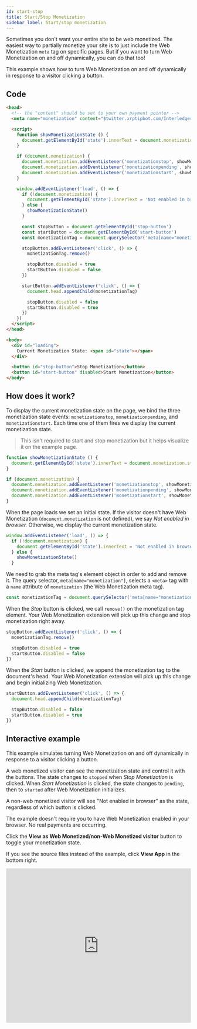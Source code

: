 ```yaml
---
id: start-stop
title: Start/Stop Monetization
sidebar_label: Start/stop monetization
---
```


Sometimes you don't want your entire site to be web monetized. The easiest way to partially monetize your site is to just include the Web Monetization `meta` tag on specific pages. But if you want to turn Web Monetization on and off dynamically, you can do that too!

This example shows how to turn Web Monetization on and off dynamically in response to a visitor clicking a button.

## Code

```html
<head>
  <!-- the "content" should be set to your own payment pointer -->
  <meta name="monetization" content="$twitter.xrptipbot.com/Interledger">

  <script>
    function showMonetizationState () {
      document.getElementById('state').innerText = document.monetization.state
    }

    if (document.monetization) {
      document.monetization.addEventListener('monetizationstop', showMonetizationState)
      document.monetization.addEventListener('monetizationpending', showMonetizationState)
      document.monetization.addEventListener('monetizationstart', showMonetizationState)
    }

    window.addEventListener('load', () => {
      if (!document.monetization) {
        document.getElementById('state').innerText = 'Not enabled in browser'
      } else {
        showMonetizationState()
      }

      const stopButton = document.getElementById('stop-button')
      const startButton = document.getElementById('start-button')
      const monetizationTag = document.querySelector('meta[name="monetization"]')

      stopButton.addEventListener('click', () => {
        monetizationTag.remove()

        stopButton.disabled = true
        startButton.disabled = false
      })

      startButton.addEventListener('click', () => {
        document.head.appendChild(monetizationTag)

        stopButton.disabled = false
        startButton.disabled = true
      })
    })
  </script>
</head>

<body>
  <div id="loading">
    Current Monetization State: <span id="state"></span>
  </div>

  <button id="stop-button">Stop Monetization</button>
  <button id="start-button" disabled>Start Monetization</button>
</body>
```

## How does it work?

To display the current monetization state on the page, we bind the
three monetization state events: `monetizationstop`, `monetizationpending`, and `monetizationstart`. Each time one of them fires we display the current monetization state.

> This isn't required to start and stop monetization but it helps visualize it on
> the example page.

```js
function showMonetizationState () {
  document.getElementById('state').innerText = document.monetization.state
}

if (document.monetization) {
  document.monetization.addEventListener('monetizationstop', showMonetizationState)
  document.monetization.addEventListener('monetizationpending', showMonetizationState)
  document.monetization.addEventListener('monetizationstart', showMonetizationState)
}
```

When the page loads we set an initial state. If the visitor doesn't have Web Monetization (`document.monetization` is not defined), we say _Not enabled in browser._ Otherwise, we display the current monetization state.

```js
window.addEventListener('load', () => {
  if (!document.monetization) {
    document.getElementById('state').innerText = 'Not enabled in browser'
  } else {
    showMonetizationState()
  }
```

We need to grab the meta tag's element object in order to add and remove it. The query selector, `meta[name="monetization"]`, selects a `<meta>` tag with a `name` attribute of `monetization` (the Web Monetization meta tag).

```js
const monetizationTag = document.querySelector('meta[name="monetization"]')
```

When the _Stop_ button is clicked, we call `remove()` on the monetization tag element. Your Web Monetization extension will pick up this change and stop monetization right away.

```js
stopButton.addEventListener('click', () => {
  monetizationTag.remove()

  stopButton.disabled = true
  startButton.disabled = false
})
```

When the _Start_ button is clicked, we append the monetization tag to the
document's head. Your Web Monetization extension will pick up this change and begin initializing Web Monetization.

```js
startButton.addEventListener('click', () => {
  document.head.appendChild(monetizationTag)

  stopButton.disabled = false
  startButton.disabled = true
})
```

## Interactive example

This example simulates turning Web Monetization on and off dynamically in response to a visitor clicking a button.

A web monetized visitor can see the monetization state and control it with the buttons. The state changes to `stopped` when _Stop Monetization_ is clicked. When _Start Monetization_ is clicked, the state changes to `pending`, then to `started` after Web Monetization initializes.

A non-web monetized visitor will see "Not enabled in browser" as the state, regardless of which button is clicked.

The example doesn't require you to have Web Monetization enabled in your browser. No real payments are occurring.

Click the **View as Web Monetized/non-Web Monetized visitor** button to toggle your monetization state.

If you see the source files instead of the example, click **View App** in the bottom right.

<div class="glitch-embed-wrap" style="height: 420px; width: 100%;">
  <iframe
    src="https://glitch.com/embed/#!/embed/wm-start-stop?path=README.md&previewSize=100"
    title="wm-start-stop on Glitch"
    allow="geolocation; microphone; camera; midi; vr; encrypted-media"
    style="height: 100%; width: 100%; border: 0;">
  </iframe>
</div>
